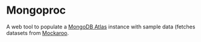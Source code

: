 # Mongoproc

A web tool to populate a [MongoDB Atlas](https://cloud.mongo.com) instance with sample data (fetches datasets from [Mockaroo](https://www.mockaroo.com).